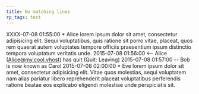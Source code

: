 ```yaml
---
title: No matching lines
rp_tags: test
---
```


XXXX-07-08 01:55:00	 *	Alice lorem ipsum dolor sit amet, consectetur adipisicing elit. Sequi voluptatibus, quis ratione sit porro vitae, placeat, quos rem quaerat autem voluptates tempore officiis praesentium ipsum distinctio tempora voluptatum veritatis unde.
2015-07-08 01:56:00	<--	Alice (Alice@my.cool.vhost) has quit (Quit: Leaving)
2015-07-08 01:57:00	--	Bob is now known as Carol
2015-07-08 02:00:00  *  Eve lorem ipsum dolor sit amet, consectetur adipisicing elit. Vitae quos molestias, sequi voluptatem nam alias pariatur libero reprehenderit placeat voluptatibus perferendis ratione beatae eos explicabo eligendi molestiae unde perspiciatis sit.
